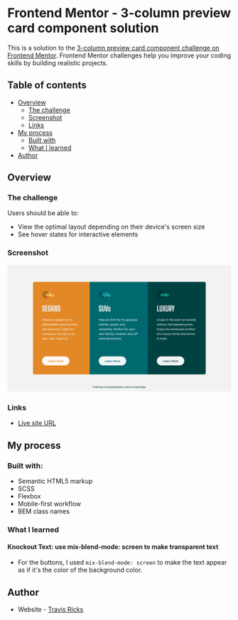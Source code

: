# Frontend Mentor - 3-column preview card component solution

This is a solution to the [3-column preview card component challenge on Frontend Mentor](https://www.frontendmentor.io/challenges/3column-preview-card-component-pH92eAR2-). Frontend Mentor challenges help you improve your coding skills by building realistic projects.

## Table of contents

- [Overview](#overview)
  - [The challenge](#the-challenge)
  - [Screenshot](#screenshot)
  - [Links](#links)
- [My process](#my-process)
  - [Built with](#built-with)
  - [What I learned](#what-i-learned)
- [Author](#author)

## Overview

### The challenge

Users should be able to:

- View the optimal layout depending on their device's screen size
- See hover states for interactive elements

### Screenshot

![screenshot of the design](./screenshot.png)

### Links

- [Live site URL](https://sharp-swirles-090272.netlify.app/)

## My process

### Built with:

- Semantic HTML5 markup
- SCSS
- Flexbox
- Mobile-first workflow
- BEM class names

### What I learned

#### Knockout Text: use mix-blend-mode: screen to make transparent text

- For the buttons, I used `mix-blend-mode: screen` to make the text appear as if it's the color of the background color.

## Author

- Website - [Travis Ricks](http://travisricks.com/)
